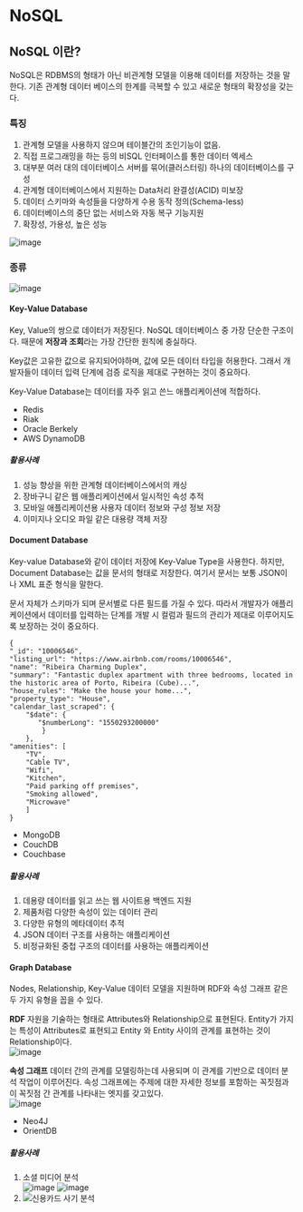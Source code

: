 # NoSQL

## NoSQL 이란?

NoSQL은 RDBMS의 형태가 아닌 비관계형 모델을 이용해 데이터를 저장하는 것을 말한다. 기존 관계형 데이터 베이스의 한계를 극복할 수 있고 새로운 형태의 확장성을 갖는다.

### 특징

1. 관계형 모델을 사용하지 않으며 테이블간의 조인기능이 없음.
2. 직접 프로그래밍을 하는 등의 비SQL 인터페이스를 통한 데이터 엑세스
3. 대부분 여러 대의 데이터베이스 서버를 묶어(클러스터링) 하나의 데이터베이스를 구성
4. 관계형 데이터베이스에서 지원하는 Data처리 완결성(ACID) 미보장
5. 데이터 스키마와 속성들을 다양하게 수용 동작 정의(Schema-less)
6. 데이터베이스의 중단 없는 서비스와 자동 복구 기능지원
7. 확장성, 가용성, 높은 성능

![image](https://user-images.githubusercontent.com/31172248/153703899-256b9574-1748-483f-83ec-e922fe2dc3fd.png)


### 종류
![image](https://user-images.githubusercontent.com/31172248/153703829-4812b401-bb30-4d20-95ff-1a853e2659c7.png)

#### Key-Value Database

Key, Value의 쌍으로 데이터가 저장된다. NoSQL 데이터베이스 중 가장 단순한 구조이다. 때문에 **저장과 조회**라는 가장 간단한 원칙에 충실하다.

Key값은 고유한 값으로 유지되어야하며, 값에 모든 데이터 타입을 허용한다. 그래서 개발자들이 데이터 입력 단계에 검증 로직을 제대로 구현하는 것이 중요하다.

Key-Value Database는 데이터를 자주 읽고 쓴느 애플리케이션에 적합하다.

- Redis
- Riak
- Oracle Berkely
- AWS DynamoDB

##### 활용사례

1. 성능 향상을 위한 관계형 데이터베이스에서의 캐싱
2. 장바구니 같은 웹 애플리케이션에서 일시적인 속성 추적
3. 모바일 애플리케이션용 사용자 데이터 정보와 구성 정보 저장
4. 이미지나 오디오 파일 같은 대용량 객체 저장

#### Document Database

Key-value Database와 같이 데이터 저장에 Key-Value Type을 사용한다. 하지만, Document Database는 값을 문서의 형태로 저장한다. 여기서 문서는 보통 JSON이나 XML 표준 형식을 말한다.

문서 자체가 스키마가 되며 문서별로 다른 필드를 가질 수 있다. 따라서 개발자가 애플리케이션에서 데이터를 입력하는 단계를 개발 시 컬럼과 필드의 관리가 제대로 이루어지도록 보장하는 것이 중요하다.

```
{
"_id": "10006546",
"listing_url": "https://www.airbnb.com/rooms/10006546",
"name": "Ribeira Charming Duplex",
"summary": "Fantastic duplex apartment with three bedrooms, located in the historic area of Porto, Ribeira (Cube)...",
"house_rules": "Make the house your home...",
"property_type": "House",
"calendar_last_scraped": {
    "$date": {
       "$numberLong": "1550293200000"
        }
    },
"amenities": [
    "TV",
    "Cable TV",
    "Wifi",
    "Kitchen",
    "Paid parking off premises",
    "Smoking allowed",
    "Microwave"
    ]
}
```

- MongoDB
- CouchDB
- Couchbase

##### 활용사례

1. 데용량 데이터를 읽고 쓰는 웹 사이트용 백엔드 지원
2. 제품처럼 다양한 속성이 있는 데이터 관리
3. 다양한 유형의 메타데이터 추적
4. JSON 데이터 구조를 사용하는 애플리케이션
5. 비정규화된 중첩 구조의 데이터를 사용하는 애플리케이션

#### Graph Database

Nodes, Relationship, Key-Value 데이터 모델을 지원하며 RDF와 속성 그래프 같은 두 가지 유형을 꼽을 수 있다.

**RDF**
자원을 기술하는 형태로 Attributes와 Relationship으로 표현된다. Entity가 가지는 특성이 Attributes로 표현되고 Entity 와 Entity 사이의 관계를 표현하는 것이 Relationship이다.  
![image](https://user-images.githubusercontent.com/31172248/153703729-289d78ce-c294-484b-97f5-5222e2d8c5da.png)


**속성 그래프**
데이터 간의 관계를 모델링하는데 사용되며 이 관계를 기반으로 데이터 분석 작업이 이루어진다. 속성 그래프에는 주제에 대한 자세한 정보를 포함하는 꼭짓점과 이 꼭짓점 간 관계를 나타내는 엣지를 갖고있다.  
![image](https://user-images.githubusercontent.com/31172248/153703734-ae0e319b-8e19-4000-9bae-61912d7e0fc8.png)


- Neo4J
- OrientDB

##### 활용사례

1. 소셜 미디어 분석  
![image](https://user-images.githubusercontent.com/31172248/153703654-9149d86c-4219-40ac-b3ee-f519937ca96f.png)
![image](https://user-images.githubusercontent.com/31172248/153703667-181a7735-2eb1-43df-8033-49870b49a264.png)
2. ![신용카드 사기 분석]("https://bitnine.net/ko/blog-graph-database/fraud-detection-system-by-using-graph-database/?ckattempt=1")
